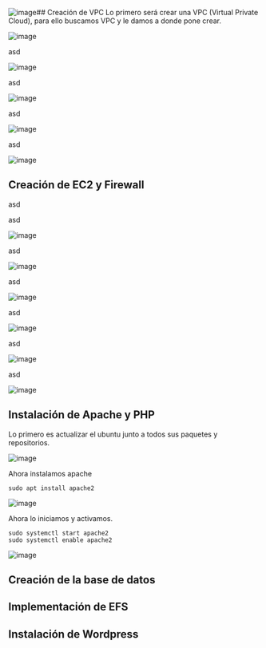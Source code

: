 ![image](https://github.com/user-attachments/assets/0daffc98-c6f7-4834-b27d-3229e229b06b)## Creación de VPC
Lo primero será crear una VPC (Virtual Private Cloud), para ello buscamos VPC y le damos a donde pone crear.

![image](https://github.com/user-attachments/assets/98199e9b-89bc-4393-8c51-62b3a33e8249)

asd

![image](https://github.com/user-attachments/assets/c61bc710-b12f-4bb5-958e-ecb8d33aceb1)

asd

![image](https://github.com/user-attachments/assets/9a7e380e-1716-4bd5-9228-bc0c4ce8aba2)

asd

![image](https://github.com/user-attachments/assets/8750de95-0d45-4c03-b4b9-afb36ee6c856)

asd

![image](https://github.com/user-attachments/assets/a3edd080-7842-48ef-843c-c7deaf818ca4)

## Creación de EC2 y Firewall
asd


asd

![image](https://github.com/user-attachments/assets/0e13c838-eefb-4d3a-aa10-c6d374c0431e)

asd

![image](https://github.com/user-attachments/assets/d22e1f2e-7910-408a-ab59-66ce32794a54)

asd

![image](https://github.com/user-attachments/assets/00c9023d-512f-4309-bfce-372c226f5d42)

asd

![image](https://github.com/user-attachments/assets/6c1985ae-4186-42eb-81c0-e2b7b0f751fd)

asd

![image](https://github.com/user-attachments/assets/0daab50c-0523-4d21-a9e1-14c2ee7fd110)

asd

![image](https://github.com/user-attachments/assets/fde51ff0-aff2-4724-bdbd-3ef78db7e924)

## Instalación de Apache y PHP
Lo primero es actualizar el ubuntu junto a todos sus paquetes y repositorios.

![image](https://github.com/user-attachments/assets/87318902-d3ec-4662-8726-4f563d7606a8)

Ahora instalamos apache
```
sudo apt install apache2
```
![image](https://github.com/user-attachments/assets/63f29bc5-ff38-44d0-add6-2b44b63c3d14)

Ahora lo iniciamos y activamos.
```
sudo systemctl start apache2
sudo systemctl enable apache2
```
![image](https://github.com/user-attachments/assets/2f3fb676-1db4-45ce-aaab-c537c123c779)

## Creación de la base de datos

## Implementación de EFS

## Instalación de Wordpress

